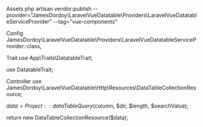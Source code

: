Assets
php artisan vendor:publish --provider="JamesDordoy\LaravelVueDatatable\Providers\LaravelVueDatatableServiceProvider" --tag="vue-components"

Config
JamesDordoy\LaravelVueDatatable\Providers\LaravelVueDatatableServiceProvider::class,


Trait
use App\Traits\DatatableTrait;

use DatatableTrait;

Controller
use JamesDordoy\LaravelVueDatatable\Http\Resources\DataTableCollectionResource;

$data = Project::dataTableQuery($column, $dir, $length, $searchValue);

return new DataTableCollectionResource($data);